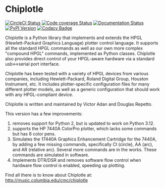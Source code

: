 # Chiplotle

[![CircleCI Status](https://circleci.com/gh/willprice/chiplotle.svg?style=shield)](https://circleci.com/gh/willprice/chiplotle)
[![Code coverage Status](https://codecov.io/gh/willprice/chiplotle/branch/master/graph/badge.svg)](https://codecov.io/gh/willprice/chiplotle)
[![Documentation Status](https://readthedocs.org/projects/chiplotle/badge/?version=latest)](https://chiplotle.readthedocs.io/en/latest/?badge=latest)
[![PyPI Version](https://badge.fury.io/py/Chiplotle.svg)](https://badge.fury.io/py/Chiplotle)
[![Codacy Badge](https://api.codacy.com/project/badge/Grade/ecede0d540c64622abab25fd79e8b74c)](https://www.codacy.com/app/will.price94/chiplotle?utm_source=github.com&amp;utm_medium=referral&amp;utm_content=willprice/chiplotle&amp;utm_campaign=Badge_Grade)

Chiplotle is a Python library that implements and extends the HPGL
(Hewlett-Packard Graphics Language) plotter control language. It
supports all the standard HPGL commands as well as our own more complex
"compound HPGL" commands, implemented as Python classes. Chiplotle also
provides direct control of your HPGL-aware hardware via a standard
usb<->serial port interface.

Chiplotle has been tested with a variety of HPGL devices from various
companies, including Hewlett-Packard, Roland Digital Group, Houston
Instrument, etc. It includes plotter-specific configuration files for
many different plotter models, as well as a generic configuration that
should work with any HPGL-compliant device.

Chiplotle is written and maintained by Victor Adan and Douglas Repetto.

This version has a few improvements:
1. removes support for Python 2, but is updated to work on Python 3.12. 
2. supports the HP 7440A ColorPro plotter, which lacks some commands but has 8 color pens.
3. Simulates the 17440A Graphics Enhancement Cartridge for the 7440A, by adding a few missing commands, specifically CI (circle), AA (arc), and AR (relative arc). Several more commands are in the works. These commands are simulated in software.
4. Implements DTR/DSR and removes software flow control when hardware flow control is enabled, speeding up plotting.


Find all there is to know about Chiplotle at:
http://music.columbia.edu/cmc/chiplotle
